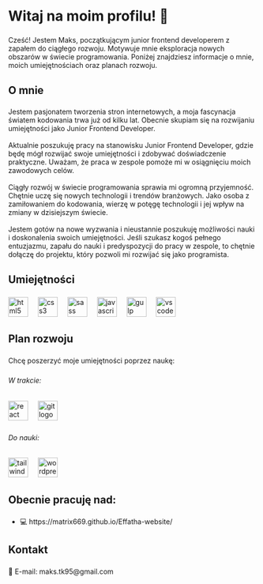 <h1 align="left">Witaj na moim profilu! 👋</h1>

###

<p align="left">Cześć! Jestem Maks, początkującym junior frontend developerem z zapałem do ciągłego rozwoju. Motywuje mnie eksploracja nowych obszarów w świecie programowania. Poniżej znajdziesz informacje o mnie, moich umiejętnościach oraz planach rozwoju.</p>

###

<h2 align="left">O mnie</h2>

###

<p align="left">Jestem pasjonatem tworzenia stron internetowych, a moja fascynacja światem kodowania trwa już od kilku lat. Obecnie skupiam się na rozwijaniu umiejętności jako Junior Frontend Developer.<br><br>Aktualnie poszukuję pracy na stanowisku Junior Frontend Developer, gdzie będę mógł rozwijać swoje umiejętności i zdobywać doświadczenie praktyczne. Uważam, że praca w zespole pomoże mi w osiągnięciu moich zawodowych celów.<br><br>Ciągły rozwój w świecie programowania sprawia mi ogromną przyjemność. Chętnie uczę się nowych technologii i trendów branżowych. Jako osoba z zamiłowaniem do kodowania, wierzę w potęgę technologii i jej wpływ na zmiany w dzisiejszym świecie.<br><br>Jestem gotów na nowe wyzwania i nieustannie poszukuję możliwości nauki i doskonalenia swoich umiejętności. Jeśli szukasz kogoś pełnego entuzjazmu, zapału do nauki i predyspozycji do pracy w zespole, to chętnie dołączę do projektu, który pozwoli mi rozwijać się jako programista.</p>

###

<h2 align="left">Umiejętności</h2>

###

<div align="left">
  <img src="https://cdn.jsdelivr.net/gh/devicons/devicon/icons/html5/html5-original.svg" height="40" alt="html5 logo"  />
  <img width="12" />
  <img src="https://cdn.jsdelivr.net/gh/devicons/devicon/icons/css3/css3-original.svg" height="40" alt="css3 logo"  />
  <img width="12" />
  <img src="https://cdn.jsdelivr.net/gh/devicons/devicon/icons/sass/sass-original.svg" height="40" alt="sass logo"  />
  <img width="12" />
  <img src="https://cdn.jsdelivr.net/gh/devicons/devicon/icons/javascript/javascript-original.svg" height="40" alt="javascript logo"  />
  <img width="12" />
  <img src="https://cdn.jsdelivr.net/gh/devicons/devicon/icons/gulp/gulp-plain.svg" height="40" alt="gulp logo"  />
  <img width="12" />
  <img src="https://cdn.jsdelivr.net/gh/devicons/devicon/icons/vscode/vscode-original.svg" height="40" alt="vscode logo"  />
</div>

###

<h2 align="left">Plan rozwoju</h2>

###

<p align="left">Chcę poszerzyć moje umiejętności poprzez naukę:</p>

###

<h6 align="left">W trakcie:</h6>

###

<div align="left">
  <img src="https://cdn.jsdelivr.net/gh/devicons/devicon/icons/react/react-original.svg" height="40" alt="react logo"  />
  <img width="12" />
  <img src="https://cdn.jsdelivr.net/gh/devicons/devicon/icons/git/git-original.svg" height="40" alt="git logo"  />
</div>

###

<h6 align="left">Do nauki:</h6>

###

<div align="left">
  <img src="https://cdn.jsdelivr.net/gh/devicons/devicon/icons/tailwindcss/tailwindcss-original-wordmark.svg" height="40" alt="tailwindcss logo"  />
  <img width="12" />
  <img src="https://cdn.jsdelivr.net/gh/devicons/devicon/icons/wordpress/wordpress-original.svg" height="40" alt="wordpress logo"  />
</div>

###

<h2 align="left">Obecnie pracuję nad:</h2>

###

<ul>
  <li>💻 https://matrix669.github.io/Effatha-website/</li>
</ul>

###

<h2 align="left">Kontakt</h2>

###

<p align="left">📧 E-mail: maks.tk95@gmail.com</p>

###
